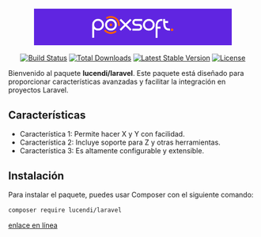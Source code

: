 <p align="center"><a href="http://poxsoft.com" target="_blank"><img src="src/img/poxsoft.png" width="400" alt="Poxsoft Logo"></a></p>

<p align="center">
<a href="https://github.com/laravel/framework/actions"><img src="https://github.com/laravel/framework/workflows/tests/badge.svg" alt="Build Status"></a>
<a href="https://packagist.org/packages/lucendi/laravel"><img src="https://img.shields.io/packagist/dt/laravel/framework" alt="Total Downloads"></a>
<a href="https://packagist.org/packages/lucendi/laravel"><img src="https://img.shields.io/packagist/v/laravel/framework" alt="Latest Stable Version"></a>
<a href="https://packagist.org/packages/lucendi/laravel"><img src="https://img.shields.io/badge/any_text-you_like-blue" alt="License"></a>
</p>

Bienvenido al paquete **lucendi/laravel**. Este paquete está diseñado para proporcionar características avanzadas y facilitar la integración en proyectos Laravel.

## Características
- Característica 1: Permite hacer X y Y con facilidad.
- Característica 2: Incluye soporte para Z y otras herramientas.
- Característica 3: Es altamente configurable y extensible.

## Instalación
Para instalar el paquete, puedes usar Composer con el siguiente comando:

```bash
composer require lucendi/laravel
```

[enlace en línea](http://poxsoft.com)